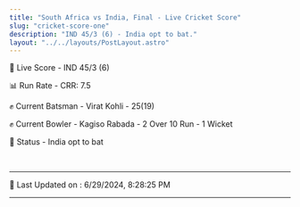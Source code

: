 ```yaml
---
title: "South Africa vs India, Final - Live Cricket Score"
slug: "cricket-score-one"
description: "IND 45/3 (6) - India opt to bat."
layout: "../../layouts/PostLayout.astro"
---
```


🔴 Live Score - IND 45/3 (6)  

📊 Run Rate - CRR: 7.5  

✊ Current Batsman - Virat Kohli - 25(19)  

✊ Current Bowler - Kagiso Rabada - 2 Over 10 Run - 1 Wicket  

📑 Status - India opt to bat

<br />

***

📝 Last Updated on : 6/29/2024, 8:28:25 PM

***

